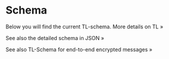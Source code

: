 # Schema

Below you will find the current TL-schema. More details on TL »

See also the detailed schema in JSON »

See also TL-Schema for end-to-end encrypted messages »

